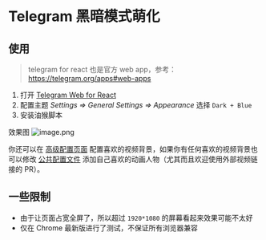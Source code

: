 # Telegram 黑暗模式萌化

## 使用

> telegram for react 也是官方 web app，参考：<https://telegram.org/apps#web-apps>

1. 打开 [Telegram Web for React](https://evgeny-nadymov.github.io/telegram-react/)
2. 配置主题 _Settings => General Settings => Appearance_ 选择 `Dark + Blue`
3. 安装油猴脚本

效果图
![image.png](https://i.loli.net/2020/03/20/8fslMB2QpqN5HRi.png)

你还可以在 [高级配置页面](https://rxliuli.com/userjs/src/UnblockWebRestrictions/website/dist/#/telegramDuck) 配置喜欢的视频背景，如果你有任何喜欢的视频背景也可以修改 [公共配置文件](https://github.com/rxliuli/dynamic_backgroud_video_asset/blob/master/data.json) 添加自己喜欢的动画人物（尤其而且欢迎使用外部视频链接的 PR）。

## 一些限制

- 由于让页面占宽全屏了，所以超过 `1920*1080` 的屏幕看起来效果可能不太好
- 仅在 Chrome 最新版进行了测试，不保证所有浏览器兼容
